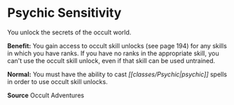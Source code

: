 ﻿---
cssclass: [feats]

---
# Psychic Sensitivity

You unlock the secrets of the occult world.

**Benefit:** You gain access to occult skill unlocks (see page 194) for any skills in which you have ranks. If you have no ranks in the appropriate skill, you can't use the occult skill unlock, even if that skill can be used untrained.

**Normal:** You must have the ability to cast _[[classes/Psychic|psychic]]_ spells in order to use occult skill unlocks.

**Source** Occult Adventures